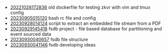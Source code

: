 - [20221028172836](/zet/20221028172836/README.md) old dockerfile for testing zkvr with vim and tmux config
- [20230905015120](/zet/20230905015120/README.md) bash rc file and config
- [20230928014124](/zet/20230928014124/README.md) script to extract an embedded file stream from a PDF
- [20230929145418](/zet/20230929145418/README.md) fsdb project - file based database for partitioning and event sourced data
- [20230930040657](/zet/20230930040657/README.md) fsdb file structure
- [20230930041146](/zet/20230930041146/README.md) fsdb developing ideas
